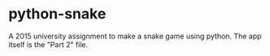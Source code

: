 # python-snake
A 2015 university assignment to make a snake game using python. The app itself is the "Part 2" file.
